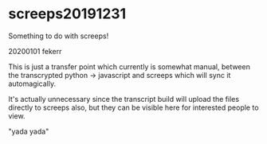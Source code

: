 # screeps20191231
Something to do with screeps!

20200101 fekerr

This is just a transfer point which currently is somewhat manual,
between the transcrypted python -> javascript and screeps which will sync it automagically.

It's actually unnecessary since the transcript build will upload the files directly to screeps also,
but they can be visible here for interested people to view.

"yada yada"
